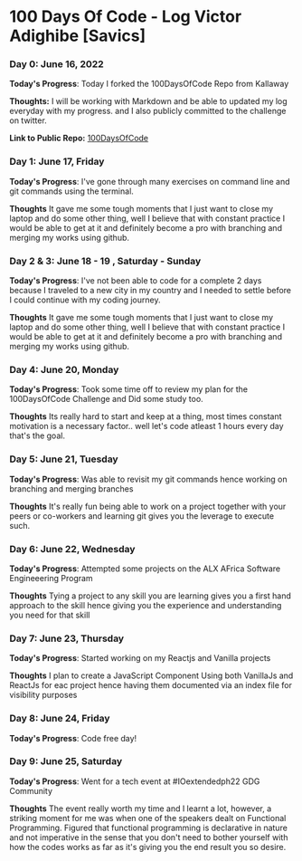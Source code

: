 # 100 Days Of Code - Log Victor Adighibe [Savics]

### Day 0: June 16, 2022

<!-- ##### (delete me or comment me out) -->

**Today's Progress**: Today I forked the 100DaysOfCode Repo from Kallaway

**Thoughts:** I will be working with Markdown and be able to updated my log everyday with my progress. and I also publicly committed to the challenge on twitter.

**Link to Public Repo:** [100DaysOfCode](https://github.com/Savics407/100-days-of-code/blob/master/log.md)

### Day 1: June 17, Friday

**Today's Progress**: I've gone through many exercises on command line and git commands using the terminal.

**Thoughts** It gave me some tough moments that I just want to close my laptop and do some other thing, well I believe that with constant practice I would be able to get at it and definitely become a pro with branching and merging my works using github.

### Day 2 & 3: June 18 - 19 , Saturday - Sunday

**Today's Progress**: I've not been able to code for a complete 2 days because I traveled to a new city in my country and I needed to settle before I could continue with my coding journey.

**Thoughts** It gave me some tough moments that I just want to close my laptop and do some other thing, well I believe that with constant practice I would be able to get at it and definitely become a pro with branching and merging my works using github.

### Day 4: June 20, Monday

**Today's Progress**: Took some time off to review my plan for the 100DaysOfCode Challenge and Did some study too.

**Thoughts** Its really hard to start and keep at a thing, most times constant motivation is a necessary factor.. well let's code atleast 1 hours every day that's the goal.

### Day 5: June 21, Tuesday

**Today's Progress**: Was able to revisit my git commands hence working on branching and merging branches

**Thoughts** It's really fun being able to work on a project together with your peers or co-workers and learning git gives you the leverage to execute such.

### Day 6: June 22, Wednesday

**Today's Progress**: Attempted some projects on the ALX AFrica Software Engineeering Program

**Thoughts** Tying a project to any skill you are learning gives you a first hand approach to the skill hence giving you the experience and understanding you need for that skill

### Day 7: June 23, Thursday

**Today's Progress**: Started working on my Reactjs and Vanilla projects

**Thoughts** I plan to create a JavaScript Component Using both VanillaJs and ReactJs for eac project hence having them documented via an index file for visibility purposes

### Day 8: June 24, Friday

**Today's Progress**: Code free day!

### Day 9: June 25, Saturday

**Today's Progress**: Went for a tech event at #IOextendedph22 GDG Community

**Thoughts** The event really worth my time and I learnt a lot, however, a striking moment for me was when one of the speakers dealt on Functional Programming. Figured that functional programming is declarative in nature and not imperative in the sense that you don't need to bother yourself with how the codes works as far as it's giving you the end result you so desire.

<!--
**Link(s) to work**

1. [Find the Longest Word in a String](https://www.freecodecamp.com/challenges/find-the-longest-word-in-a-string)
2. [Title Case a Sentence](https://www.freecodecamp.com/challenges/title-case-a-sentence) -->
